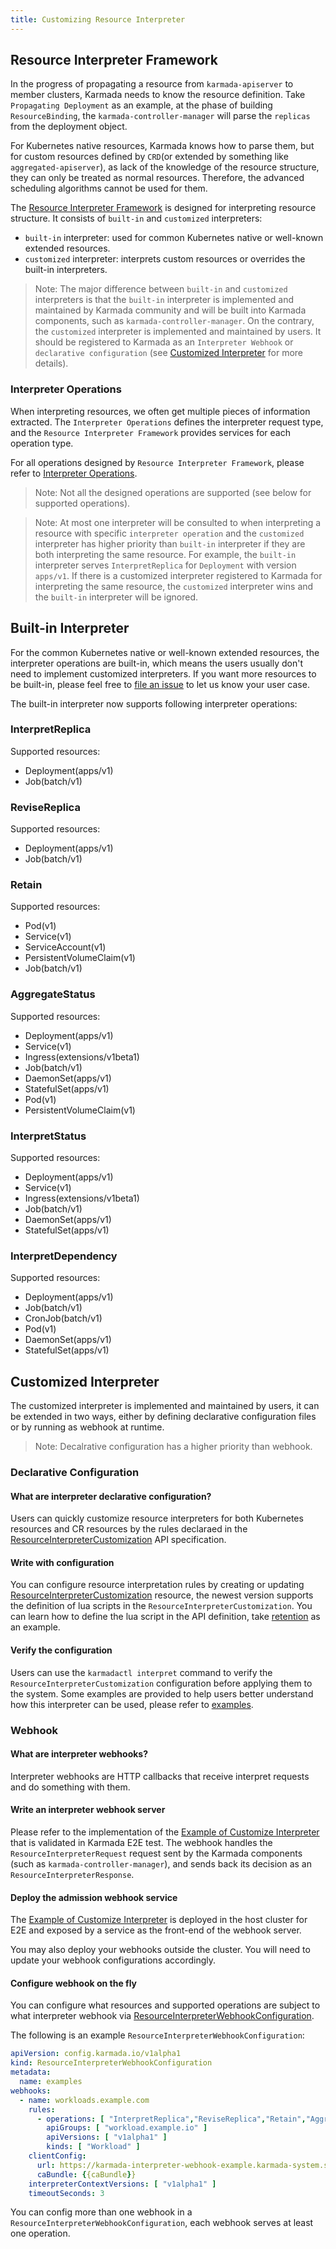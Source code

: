 ```yaml
---
title: Customizing Resource Interpreter
---
```


## Resource Interpreter Framework

In the progress of propagating a resource from `karmada-apiserver` to member clusters, Karmada needs to know the 
resource definition. Take `Propagating Deployment` as an example, at the phase of building `ResourceBinding`, the 
`karmada-controller-manager` will parse the `replicas` from the deployment object.

For Kubernetes native resources, Karmada knows how to parse them, but for custom resources defined by `CRD`(or extended
by something like `aggregated-apiserver`), as lack of the knowledge of the resource structure, they can only be treated 
as normal resources. Therefore, the advanced scheduling algorithms cannot be used for them.

The [Resource Interpreter Framework][1] is designed for interpreting resource structure. It consists of `built-in` and 
`customized` interpreters:
- `built-in` interpreter: used for common Kubernetes native or well-known extended resources.
- `customized` interpreter: interprets custom resources or overrides the built-in interpreters.

> Note: The major difference between `built-in` and `customized` interpreters is that the `built-in` interpreter is 
> implemented and maintained by Karmada community and will be built into Karmada components, such as 
> `karmada-controller-manager`. On the contrary, the `customized` interpreter is implemented and maintained by users.
> It should be registered to Karmada as an `Interpreter Webhook` or `declarative configuration` (see [Customized Interpreter](#customized-interpreter) for more details).

### Interpreter Operations

When interpreting resources, we often get multiple pieces of information extracted. The `Interpreter Operations`
defines the interpreter request type, and the `Resource Interpreter Framework` provides services for each operation 
type. 

For all operations designed by `Resource Interpreter Framework`, please refer to [Interpreter Operations][2].

> Note: Not all the designed operations are supported (see below for supported operations).

> Note: At most one interpreter will be consulted to when interpreting a resource with specific `interpreter operation`
> and the `customized` interpreter has higher priority than `built-in` interpreter if they are both interpreting the same 
> resource. 
> For example, the `built-in` interpreter serves `InterpretReplica` for `Deployment` with version `apps/v1`. If there 
> is a customized interpreter registered to Karmada for interpreting the same resource, the `customized` interpreter wins and the 
> `built-in` interpreter will be ignored.

## Built-in Interpreter

For the common Kubernetes native or well-known extended resources, the interpreter operations are built-in, which means
the users usually don't need to implement customized interpreters. If you want more resources to be built-in,
please feel free to [file an issue][3] to let us know your user case.

The built-in interpreter now supports following interpreter operations:

### InterpretReplica

Supported resources:
- Deployment(apps/v1)
- Job(batch/v1)

### ReviseReplica

Supported resources:
- Deployment(apps/v1)
- Job(batch/v1)

### Retain

Supported resources:
- Pod(v1)
- Service(v1)
- ServiceAccount(v1)
- PersistentVolumeClaim(v1)
- Job(batch/v1)

### AggregateStatus

Supported resources:
- Deployment(apps/v1)
- Service(v1)
- Ingress(extensions/v1beta1)
- Job(batch/v1)
- DaemonSet(apps/v1)
- StatefulSet(apps/v1)
- Pod(v1)
- PersistentVolumeClaim(v1)

### InterpretStatus

Supported resources:
- Deployment(apps/v1)
- Service(v1)
- Ingress(extensions/v1beta1)
- Job(batch/v1)
- DaemonSet(apps/v1)
- StatefulSet(apps/v1)

### InterpretDependency

Supported resources:
- Deployment(apps/v1)
- Job(batch/v1)
- CronJob(batch/v1)
- Pod(v1)
- DaemonSet(apps/v1)
- StatefulSet(apps/v1)

## Customized Interpreter

The customized interpreter is implemented and maintained by users, it can be extended in two ways, either by defining declarative configuration files or by running as webhook at runtime.

> Note: Decalrative configuration has a higher priority than webhook.

### Declarative Configuration

#### What are interpreter declarative configuration?

Users can quickly customize resource interpreters for both Kubernetes resources and CR resources by the rules declaraed in the [ResourceInterpreterCustomization][4] API specification.

#### Write with configuration

You can configure resource interpretation rules by creating or updating [ResourceInterpreterCustomization][4] resource, the newest version supports the definition of lua scripts in the `ResourceInterpreterCustomization`. You can learn how to define the lua script in the API definition, take [retention][5] as an example.

#### Verify the configuration

Users can use the `karmadactl interpret` command to verify the `ResourceInterpreterCustomization` configuration before applying them to the system. Some examples are provided to help users better understand how this interpreter can be used, please refer to [examples][8].

### Webhook

#### What are interpreter webhooks?

Interpreter webhooks are HTTP callbacks that receive interpret requests and do something with them.

#### Write an interpreter webhook server

Please refer to the implementation of the [Example of Customize Interpreter][6] that is validated 
in Karmada E2E test. The webhook handles the `ResourceInterpreterRequest` request sent by the 
Karmada components (such as `karmada-controller-manager`), and sends back its decision as an 
`ResourceInterpreterResponse`.

#### Deploy the admission webhook service

The [Example of Customize Interpreter][6] is deployed in the host cluster for E2E and exposed by 
a service as the front-end of the webhook server.

You may also deploy your webhooks outside the cluster. You will need to update your webhook 
configurations accordingly.

#### Configure webhook on the fly

You can configure what resources and supported operations are subject to what interpreter webhook 
via [ResourceInterpreterWebhookConfiguration][7]. 

The following is an example `ResourceInterpreterWebhookConfiguration`:
```yaml
apiVersion: config.karmada.io/v1alpha1
kind: ResourceInterpreterWebhookConfiguration
metadata:
  name: examples
webhooks:
  - name: workloads.example.com
    rules:
      - operations: [ "InterpretReplica","ReviseReplica","Retain","AggregateStatus" ]
        apiGroups: [ "workload.example.io" ]
        apiVersions: [ "v1alpha1" ]
        kinds: [ "Workload" ]
    clientConfig:
      url: https://karmada-interpreter-webhook-example.karmada-system.svc:443/interpreter-workload
      caBundle: {{caBundle}}
    interpreterContextVersions: [ "v1alpha1" ]
    timeoutSeconds: 3
```

You can config more than one webhook in a `ResourceInterpreterWebhookConfiguration`, each webhook
serves at least one operation.

[1]: https://github.com/karmada-io/karmada/tree/master/docs/proposals/resource-interpreter-webhook
[2]: https://github.com/karmada-io/karmada/blob/84b971a501ba82c53a5ad455c2fe84d842cd7d4e/pkg/apis/config/v1alpha1/resourceinterpreterwebhook_types.go#L85-L119
[3]: https://github.com/karmada-io/karmada/issues/new?assignees=&labels=kind%2Ffeature&template=enhancement.md
[4]: https://github.com/karmada-io/karmada/blob/84b971a501ba82c53a5ad455c2fe84d842cd7d4e/pkg/apis/config/v1alpha1/resourceinterpretercustomization_types.go#L17
[5]: https://github.com/karmada-io/karmada/blob/84b971a501ba82c53a5ad455c2fe84d842cd7d4e/pkg/apis/config/v1alpha1/resourceinterpretercustomization_types.go#L108-L134
[6]: https://github.com/karmada-io/karmada/tree/master/examples/customresourceinterpreter
[7]: https://github.com/karmada-io/karmada/blob/master/pkg/apis/config/v1alpha1/resourceinterpreterwebhook_types.go#L16
[8]: ../../reference/karmadactl/karmadactl-usage-conventions.md#karmadactl-interpret